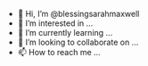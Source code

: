 - 👋 Hi, I’m @blessingsarahmaxwell
- 👀 I’m interested in ...
- 🌱 I’m currently learning ...
- 💞️ I’m looking to collaborate on ...
- 📫 How to reach me ...

<!---
blessingsarahmaxwell/blessingsarahmaxwell is a ✨ special ✨ repository because its `README.md` (this file) appears on your GitHub profile.
You can click the Preview link to take a look at your changes.
--->
